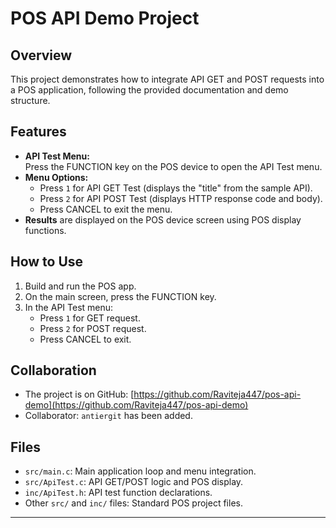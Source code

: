 # POS API Demo Project

## Overview

This project demonstrates how to integrate API GET and POST requests into a POS application, following the provided documentation and demo structure.

## Features

- **API Test Menu:**  
  Press the FUNCTION key on the POS device to open the API Test menu.
- **Menu Options:**  
  - Press `1` for API GET Test (displays the "title" from the sample API).
  - Press `2` for API POST Test (displays HTTP response code and body).
  - Press CANCEL to exit the menu.
- **Results** are displayed on the POS device screen using POS display functions.

## How to Use

1. Build and run the POS app.
2. On the main screen, press the FUNCTION key.
3. In the API Test menu:
    - Press `1` for GET request.
    - Press `2` for POST request.
    - Press CANCEL to exit.

## Collaboration

- The project is on GitHub: [https://github.com/Raviteja447/pos-api-demo](https://github.com/Raviteja447/pos-api-demo)
- Collaborator: `antiergit` has been added.

## Files

- `src/main.c`: Main application loop and menu integration.
- `src/ApiTest.c`: API GET/POST logic and POS display.
- `inc/ApiTest.h`: API test function declarations.
- Other `src/` and `inc/` files: Standard POS project files.

---

